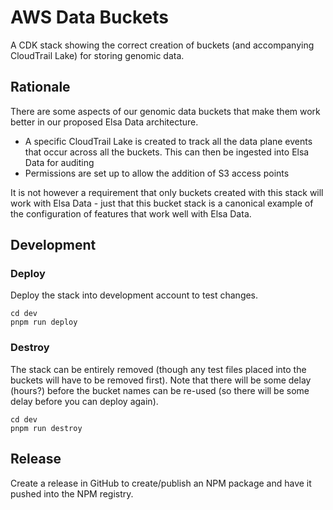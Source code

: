 # AWS Data Buckets

A CDK stack showing the correct creation of buckets
(and accompanying CloudTrail Lake) for storing
genomic data.

## Rationale

There are some aspects of our genomic data buckets that
make them work better in our proposed Elsa Data architecture.

- A specific CloudTrail Lake is created to track all the
  data plane events that occur across all the buckets. This can then
  be ingested into Elsa Data for auditing
- Permissions are set up to allow the addition of S3 access
  points

It is not however a requirement that only buckets created with this
stack will work with Elsa Data - just that this bucket stack is
a canonical example of the configuration of features
that work well with Elsa Data.

## Development

### Deploy

Deploy the stack into development account to test changes.

```
cd dev
pnpm run deploy
```

### Destroy

The stack can be entirely removed (though any test files placed into the buckets
will have to be removed first). Note that there will be some delay (hours?)
before the bucket names can be re-used (so there will be some delay before you
can deploy again).

```
cd dev
pnpm run destroy
```

## Release

Create a release in GitHub to create/publish an NPM package and
have it pushed into the NPM registry.
